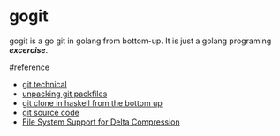 # gogit
gogit is a go git in golang from bottom-up. It is just a golang programing ***excercise***.

#reference

* [git technical](https://github.com/git/git/tree/master/Documentation/technical)
* [unpacking git packfiles](https://codewords.recurse.com/issues/three/unpacking-git-packfiles/)
* [git clone in haskell from the bottom up](http://stefan.saasen.me/articles/git-clone-in-haskell-from-the-bottom-up)
* [git source code](https://github.com/git/git)
* [File System Support for Delta Compression](http://mail.xmailserver.net/xdfs.pdf)
